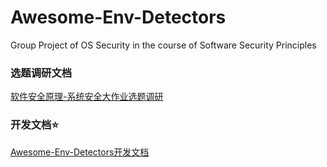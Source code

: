 # Awesome-Env-Detectors
Group Project of OS Security in the course of Software Security Principles

### 选题调研文档

[软件安全原理-系统安全大作业选题调研](./软件安全原理-系统安全大作业选题调研.md)

### 开发文档:star:

[Awesome-Env-Detectors开发文档](./Awesome-Env-Detectors开发文档.md)

